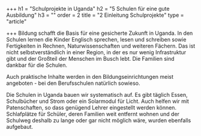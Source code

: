 +++
h1 = "Schulprojekte in Uganda"
h2 = "5 Schulen für eine gute Ausbildung"
h3 = ""
order = 2
title = "2 Einleitung Schulprojekte"
type = "article"

+++
Bildung schafft die Basis für eine gesicherte Zukunft in Uganda. In den Schulen lernen die Kinder Englisch sprechen, lesen und schreiben sowie Fertigkeiten in Rechnen, Naturwissenschaften und weiteren Fächern. Das ist nicht selbstverständlich in einer Region, in der es nur wenig Infrastruktur gibt und der Großteil der Menschen im Busch lebt. Die Familien sind dankbar für die Schulen.

Auch praktische Inhalte werden in den Bildungseinrichtungen meist angeboten - bei den Berufsschulen natürlich sowieso. 

Die Schulen in Uganda bauen wir systematisch auf. Es gibt täglich Essen, Schulbücher und Strom oder ein Solarmodul für Licht. Auch helfen wir mit Patenschaften, so dass genügend Lehrer eingestellt werden können. Schlafplätze für Schüler, deren Familien weit entfernt wohnen und der Schulweg deshalb zu lange oder gar nicht möglich wäre, wurden ebenfalls aufgebaut. 